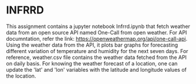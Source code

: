 # INFRRD
This assignment contains a jupyter notebook Infrrd.ipynb that fetch weather data from an open source API named One-Call from open weather. For API documntation, refer the link: https://openweathermap.org/api/one-call-api.
Using the weather data from the API, it plots bar graphs for forecasting different variation of temperature and humidity for the next seven days.
For reference, weather.csv file contains the weather data fetched from the API on daily basis.
For knowing the weather forecast of a location, one can update the 'lat' and 'lon' variables with the latitude and longitude values of the location.
